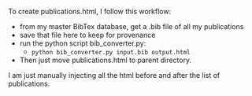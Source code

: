 
To create publications.html, I follow this workflow:

- from my master BibTex database, get a .bib file of all my publications
- save that file here to keep for provenance
- run the python script bib_converter.py:
  + `python bib_converter.py input.bib output.html`
- Then just move publications.html to parent directory.

I am just manually injecting all the html before and after the list of publications.